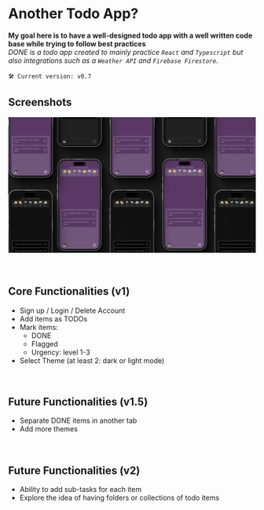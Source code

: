 # Another Todo App?
**My goal here is to have a well-designed todo app with a well written code base while trying to follow best practices**<br>
_DONE is a todo app created to mainly practice `React` and `Typescript` but also integrations such as a `Weather API` and `Firebase Firestore`._


`🛠️ Current version: v0.7`
## Screenshots
<img src="https://github.com/thomaidistheo/Overengineered-Todo-App/blob/main/src/assets/scene%2030-1.jpg?raw=true"/><br><br><br>
## Core Functionalities (v1)
* Sign up / Login / Delete Account
* Add items as TODOs
* Mark items:
    * DONE
    * Flagged
    * Urgency: level 1-3
* Select Theme (at least 2: dark or light mode)
<br><br><br>

## Future Functionalities (v1.5)
* Separate DONE items in another tab
* Add more themes
<br><br><br>

## Future Functionalities (v2)
* Ability to add sub-tasks for each item
* Explore the idea of having folders or collections of todo items
<br><br><br>